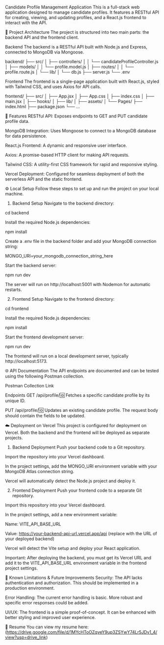 Candidate Profile Management Application
This is a full-stack web application designed to manage candidate profiles. It features a RESTful API for creating, viewing, and updating profiles, and a React.js frontend to interact with the API.

📁 Project Architecture
The project is structured into two main parts: the backend API and the frontend client.

Backend
The backend is a RESTful API built with Node.js and Express, connected to MongoDB via Mongoose.

backend/
├── src/
│   ├── controllers/
│   │   └── candidateProfileController.js
│   ├── models/
│   │   └── profile.model.js
│   ├── routes/
│   │   └── profile.route.js
│   └── lib/
│       └── db.js
├── server.js
└── .env

Frontend
The frontend is a single-page application built with React.js, styled with Tailwind CSS, and uses Axios for API calls.

frontend/
├── src/
│   ├── App.jsx
│   ├── App.css
│   ├── index.css
│   ├── main.jsx
│   ├── hooks/
│   ├── lib/
│   ├── assets/
│   └── Pages/
├── index.html
├── package.json
└── ...

🚀 Features
RESTful API: Exposes endpoints to GET and PUT candidate profile data.

MongoDB Integration: Uses Mongoose to connect to a MongoDB database for data persistence.

React.js Frontend: A dynamic and responsive user interface.

Axios: A promise-based HTTP client for making API requests.

Tailwind CSS: A utility-first CSS framework for rapid and responsive styling.

Vercel Deployment: Configured for seamless deployment of both the serverless API and the static frontend.

⚙️ Local Setup
Follow these steps to set up and run the project on your local machine.

1. Backend Setup
Navigate to the backend directory:

cd backend

Install the required Node.js dependencies:

npm install

Create a .env file in the backend folder and add your MongoDB connection string:

MONGO_URI=your_mongodb_connection_string_here

Start the backend server:

npm run dev

The server will run on http://localhost:5001 with Nodemon for automatic restarts.

2. Frontend Setup
Navigate to the frontend directory:

cd frontend

Install the required Node.js dependencies:

npm install

Start the frontend development server:

npm run dev

The frontend will run on a local development server, typically http://localhost:5173.

🌐 API Documentation
The API endpoints are documented and can be tested using the following Postman collection.

Postman Collection Link

Endpoints
GET /api/profile/:id: Fetches a specific candidate profile by its unique ID.

PUT /api/profile/:id: Updates an existing candidate profile. The request body should contain the fields to be updated.

☁️ Deployment on Vercel
This project is configured for deployment on Vercel. Both the backend and the frontend will be deployed as separate projects.

1. Backend Deployment
Push your backend code to a Git repository.

Import the repository into your Vercel dashboard.

In the project settings, add the MONGO_URI environment variable with your MongoDB Atlas connection string.

Vercel will automatically detect the Node.js project and deploy it.

2. Frontend Deployment
Push your frontend code to a separate Git repository.

Import this repository into your Vercel dashboard.

In the project settings, add a new environment variable:

Name: VITE_API_BASE_URL

Value: https://your-backend-api-url.vercel.app/api (replace with the URL of your deployed backend)

Vercel will detect the Vite setup and deploy your React application.

Important: After deploying the backend, you must get its Vercel URL and add it to the VITE_API_BASE_URL environment variable in the frontend project settings.

🤝 Known Limitations & Future Improvements
Security: The API lacks authentication and authorization. This should be implemented in a production environment.

Error Handling: The current error handling is basic. More robust and specific error responses could be added.

UI/UX: The frontend is a simple proof-of-concept. It can be enhanced with better styling and improved user experience.

📄 Resume
You can view my resume here: (https://drive.google.com/file/d/1MYcHToOZqveY9up3ZSYwY74Lr5JDv1_4/view?usp=drive_link)
